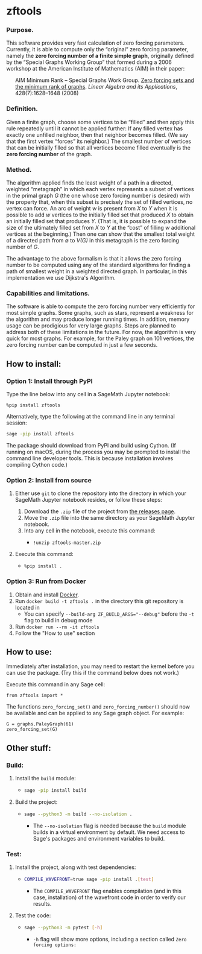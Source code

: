 # zftools

### Purpose.
This software provides very fast calculation of zero forcing parameters.  Currently, it is able to compute only the “original” zero forcing parameter, namely the **zero forcing number of a finite simple graph**, originally defined by the “Special Graphs Working Group” that formed during a 2006 workshop at the American Institute of Mathematics (AIM) in their paper:

<ul>
AIM Minimum Rank – Special Graphs Work Group. <a href="https://doi.org/10.1016/j.laa.2007.10.009">Zero forcing sets and the minimum rank of graphs</a>. <i>Linear Algebra and its Applications</i>, 428(7):1628–1648 (2008)
</ul>

### Definition.
Given a finite graph, choose some vertices to be “filled” and then apply this rule repeatedly until it cannot be applied further: If any filled vertex has exactly one unfilled neighbor, then that neighbor becomes filled.  (We say that the first vertex “forces” its neighbor.)  The smallest number of vertices that can be initially filled so that all vertices become filled eventually is the **zero forcing number** of the graph.

### Method.
The algorithm applied finds the least weight of a path in a directed, weighted “metagraph” in which each vertex represents a subset of vertices in the primal graph *G* (the one whose zero forcing number is desired) with the property that, when this subset is precisely the set of filled vertices, no vertex can force.  An arc of weight *w* is present from *X* to *Y* when it is possible to add *w* vertices to the initially filled set that produced *X* to obtain an initially filled set that produces *Y*.  (That is, it is possible to expand the size of the ultimately filled set from *X* to *Y* at the “cost” of filling *w* additional vertices at the beginning.)  Then one can show that the smallest total weight of a directed path from &empty; to *V(G)* in this metagraph is the zero forcing number of *G*.

The advantage to the above formalism is that it allows the zero forcing number to be computed using any of the standard algorithms for finding a path of smallest weight in a weighted directed graph.  In particular, in this implementation we use Dijkstra's Algorithm.

### Capabilities and limitations.
The software is able to compute the zero forcing number very efficiently for most simple graphs.  Some graphs, such as stars, represent a weakness for the algorithm and may produce longer running times.  In addition, memory usage can be prodigious for very large graphs.  Steps are planned to address both of these limitations in the future.  For now, the algorithm is very quick for most graphs.  For example, for the Paley graph on 101 vertices, the zero forcing number can be computed in just a few seconds.


## How to install:
### Option 1: Install through PyPI
Type the line below into any cell in a SageMath Jupyter notebook:
```
%pip install zftools
```

Alternatively, type the following at the command line in any terminal session:
```bash
sage -pip install zftools
```

The package should download from PyPI and build using Cython. (If running on macOS, during the process you may be prompted to install the command line developer tools.  This is because installation involves compiling Cython code.)

### Option 2: Install from source
1. Either use `git` to clone the repository into the directory in which your SageMath Jupyter notebook resides, or follow these steps:
    1. Download the `.zip` file of the project from [the releases page](https://github.com/alexhutman/zftools/releases).
    2. Move the `.zip` file into the same directory as your SageMath Jupyter notebook.
    3. Into any cell in the notebook, execute this command:
        * ```
          !unzip zftools-master.zip
          ```

2. Execute this command:
    * ```
      %pip install .
      ```

### Option 3: Run from Docker
1. Obtain and install [Docker](https://www.docker.com/).
2. Run `docker build -t zftools .` in the directory this git repository is located in
    * You can specify `--build-arg ZF_BUILD_ARGS="--debug"` before the `-t` flag to build in debug mode
3. Run `docker run --rm -it zftools`
4. Follow the "How to use" section

## How to use:
Immediately after installation, you may need to restart the kernel before you can use the package.  (Try this if the command below does not work.)

Execute this command in any Sage cell:

```python3
from zftools import *
```

The functions `zero_forcing_set()` and `zero_forcing_number()` should now be available and can be applied to any Sage graph object.  For example:

```python3
G = graphs.PaleyGraph(61)
zero_forcing_set(G)
```

## Other stuff:
### Build:
1. Install the `build` module:
    * ```bash
      sage -pip install build
      ```

2. Build the project:
    * ```bash
      sage --python3 -m build --no-isolation .
      ```
      * The `--no-isolation` flag is needed because the `build` module builds in a virtual environment by default. We need access to Sage's packages and environment variables to build.

### Test:
1. Install the project, along with test dependencies:
    * ```bash
      COMPILE_WAVEFRONT=true sage -pip install .[test]
      ```
        * The `COMPILE_WAVEFRONT` flag enables compilation (and in this case, installation) of the wavefront code in order to verify our results.

2. Test the code:
    * ```bash
      sage --python3 -m pytest [-h]
      ```
        * `-h` flag will show more options, including a section called `Zero forcing options:`